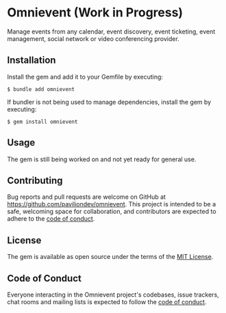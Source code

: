 # Omnievent (Work in Progress)

Manage events from any calendar, event discovery, event ticketing, event management, social network or video conferencing provider.

## Installation

Install the gem and add it to your Gemfile by executing:

    $ bundle add omnievent

If bundler is not being used to manage dependencies, install the gem by executing:

    $ gem install omnievent

## Usage

The gem is still being worked on and not yet ready for general use.

## Contributing

Bug reports and pull requests are welcome on GitHub at https://github.com/paviliondev/omnievent. This project is intended to be a safe, welcoming space for collaboration, and contributors are expected to adhere to the [code of conduct](https://github.com/paviliondev/omnievent/blob/main/CODE_OF_CONDUCT.md).

## License

The gem is available as open source under the terms of the [MIT License](https://opensource.org/licenses/MIT).

## Code of Conduct

Everyone interacting in the Omnievent project's codebases, issue trackers, chat rooms and mailing lists is expected to follow the [code of conduct](https://github.com/paviliondev/omnievent/blob/main/CODE_OF_CONDUCT.md).
